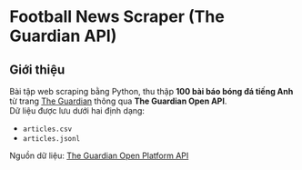 # Football News Scraper (The Guardian API)

## Giới thiệu
Bài tập web scraping bằng Python, thu thập **100 bài báo bóng đá tiếng Anh** từ trang [The Guardian](https://www.theguardian.com/football) thông qua **The Guardian Open API**.  
Dữ liệu được lưu dưới hai định dạng:
- `articles.csv`   
- `articles.jsonl` 

Nguồn dữ liệu: [The Guardian Open Platform API](https://open-platform.theguardian.com/)

